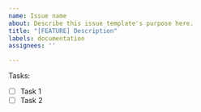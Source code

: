 ```yaml
---
name: Issue name
about: Describe this issue template's purpose here.
title: "[FEATURE] Description"
labels: documentation
assignees: ''

---
```


Tasks: 
- [ ] Task 1
- [ ] Task 2
